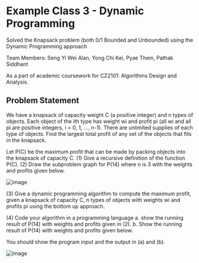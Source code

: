 # Example Class 3 - Dynamic Programming 
Solved the Knapsack problem (both 0/1 Bounded and Unbounded) using the Dynamic Programming approach

Team Members: Seng Yi Wei Alan, Yong Chi Kei, Pyae Thein, Pathak Siddhant

As a part of academic coursework for CZ2101: Algorithms Design and Analysis.

## Problem Statement
We have a knapsack of capacity weight C (a positive integer) and n types of objects. Each object of the ith type has weight wi and profit pi (all wi and all pi are positive integers, i = 0, 1, …, n-1). There are unlimited supplies of each type of objects. Find the largest total profit of any set of the objects that fits in the knapsack.

Let P(C) be the maximum profit that can be made by packing objects into the knapsack of capacity C.
(1) Give a recursive definition of the function P(C).
(2) Draw the subproblem graph for P(14) where n is 3 with the weights and profits given below.

![image](https://user-images.githubusercontent.com/77330150/147474003-77a5b9c0-ae2b-427a-bb6f-d345ecf0afa7.png)

(3) Give a dynamic programming algorithm to compute the maximum profit, given a knapsack of capacity C, n types of objects with weights wi and profits pi using the
bottom up approach.

(4) Code your algorithm in a programming language
    a. show the running result of P(14) with weights and profits given in (2).
    b. Show the running result of P(14) with weights and profits given below.

You should show the program input and the output in (a) and (b).

![image](https://user-images.githubusercontent.com/77330150/147474059-9818a13a-f4e2-41bf-841c-14790b774a09.png)

